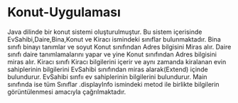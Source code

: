 # Konut-Uygulaması


Java dilinde bir konut sistemi oluşturulmuştur.
Bu sistem içerisinde EvSahibi,Daire,Bina,Konut ve Kiracı ismindeki sınıflar bulunmaktadır.
Bina sınıfı binayı tanımlar ve soyut Konut sınıfından Adres bilgisini Miras alır.
Daire sınıfı daire tanımlamalarını yapar ve yine Konut sınıfından Adres bilgisini miras alır.
Kiracı sınıfı Kiracı bilgilerini içerir ve aynı zamanda kiralanan evin sahiplerinin bilgilerini EvSahibi sınıfından miras alarak(Extend) içinde bulundurur.
EvSahibi sınfıı ev sahiplerinin bilgilerini bulundurur.
Main sınıfında ise tüm Sınıflar .displayInfo ismindeki metod ile birlikte bilgilerin görüntülenmesi amacıyla çağrılmaktadır.




